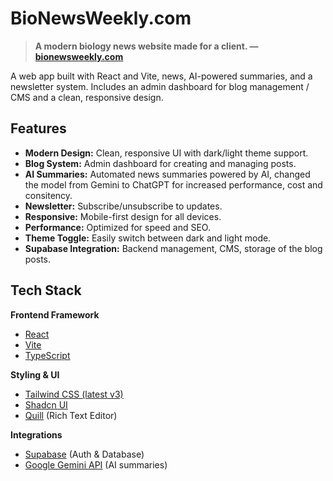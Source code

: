 # BioNewsWeekly.com

> **A modern biology news website made for a client. — [bionewsweekly.com](https://bionewsweekly.com)**

A web app built with React and Vite, news, AI-powered summaries, and a newsletter system. Includes an admin dashboard for blog management / CMS and a clean, responsive design.

## Features

- **Modern Design:** Clean, responsive UI with dark/light theme support.
- **Blog System:** Admin dashboard for creating and managing posts.
- **AI Summaries:** Automated news summaries powered by AI, changed the model from Gemini to ChatGPT for increased performance, cost and consitency.
- **Newsletter:** Subscribe/unsubscribe to updates.
- **Responsive:** Mobile-first design for all devices.
- **Performance:** Optimized for speed and SEO.
- **Theme Toggle:** Easily switch between dark and light mode.
- **Supabase Integration:** Backend management, CMS, storage of the blog posts.

## Tech Stack

**Frontend Framework**

- [React](https://react.dev/)
- [Vite](https://vitejs.dev/)
- [TypeScript](https://www.typescriptlang.org/)

**Styling & UI**

- [Tailwind CSS (latest v3)](https://tailwindcss.com/)
- [Shadcn UI](https://ui.shadcn.com/)
- [Quill](https://quilljs.com/) (Rich Text Editor)

**Integrations**

- [Supabase](https://supabase.com/) (Auth & Database)
- [Google Gemini API](https://ai.google.dev) (AI summaries)
